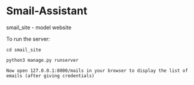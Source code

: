 # Smail-Assistant

smail_site - model website

To run the server:
  
  	cd smail_site
  
	python3 manage.py runserver

	Now open 127.0.0.1:8000/mails in your browser to display the list of emails (after giving credentials)
